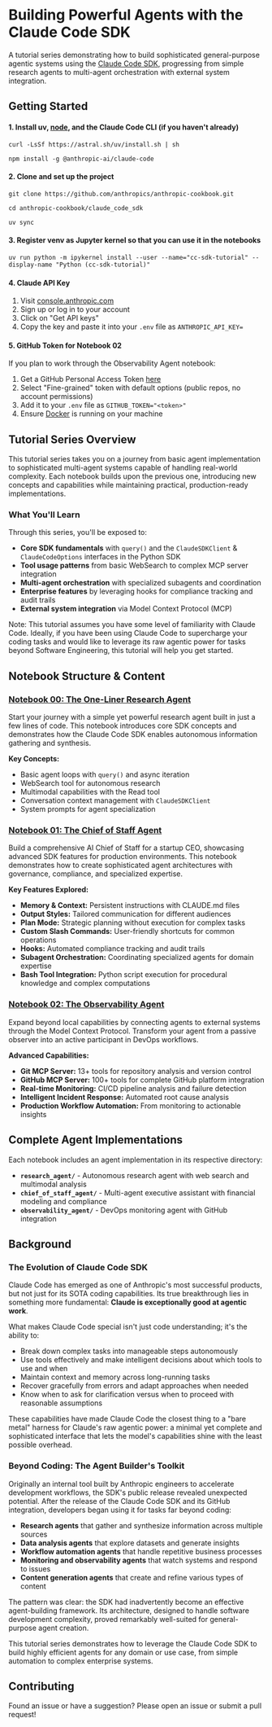 # Building Powerful Agents with the Claude Code SDK

A tutorial series demonstrating how to build sophisticated general-purpose agentic systems using the [Claude Code SDK](https://github.com/anthropics/claude-code-sdk-python), progressing from simple research agents to multi-agent orchestration with external system integration.

## Getting Started

#### 1. Install uv, [node](https://nodejs.org/en/download/), and the Claude Code CLI (if you haven't already)

```curl -LsSf https://astral.sh/uv/install.sh | sh ```

```npm install -g @anthropic-ai/claude-code```

#### 2. Clone and set up the project

```git clone https://github.com/anthropics/anthropic-cookbook.git ```

```cd anthropic-cookbook/claude_code_sdk```

```uv sync ```

#### 3. Register venv as Jupyter kernel so that you can use it in the notebooks

```uv run python -m ipykernel install --user --name="cc-sdk-tutorial" --display-name "Python (cc-sdk-tutorial)" ```

#### 4. Claude API Key
1. Visit [console.anthropic.com](https://console.anthropic.com/dashboard)
2. Sign up or log in to your account
3. Click on "Get API keys"
4. Copy the key and paste it into your `.env` file as ```ANTHROPIC_API_KEY=```

#### 5. GitHub Token for Notebook 02
If you plan to work through the Observability Agent notebook:
1. Get a GitHub Personal Access Token [here](https://github.com/settings/personal-access-tokens/new)
2. Select "Fine-grained" token with default options (public repos, no account permissions)
3. Add it to your `.env` file as `GITHUB_TOKEN="<token>"`
4. Ensure [Docker](https://www.docker.com/products/docker-desktop/) is running on your machine

## Tutorial Series Overview

This tutorial series takes you on a journey from basic agent implementation to sophisticated multi-agent systems capable of handling real-world complexity. Each notebook builds upon the previous one, introducing new concepts and capabilities while maintaining practical, production-ready implementations.

### What You'll Learn

Through this series, you'll be exposed to:
- **Core SDK fundamentals** with `query()` and the `ClaudeSDKClient` & `ClaudeCodeOptions` interfaces in the Python SDK
- **Tool usage patterns** from basic WebSearch to complex MCP server integration
- **Multi-agent orchestration** with specialized subagents and coordination
- **Enterprise features** by leveraging hooks for compliance tracking and audit trails
- **External system integration** via Model Context Protocol (MCP)

Note: This tutorial assumes you have some level of familiarity with Claude Code. Ideally, if you have been using Claude Code to supercharge your coding tasks and would like to leverage its raw agentic power for tasks beyond Software Engineering, this tutorial will help you get started.

## Notebook Structure & Content

### [Notebook 00: The One-Liner Research Agent](00_The_one_liner_research_agent.ipynb)

Start your journey with a simple yet powerful research agent built in just a few lines of code. This notebook introduces core SDK concepts and demonstrates how the Claude Code SDK enables autonomous information gathering and synthesis.

**Key Concepts:**
- Basic agent loops with `query()` and async iteration
- WebSearch tool for autonomous research
- Multimodal capabilities with the Read tool
- Conversation context management with `ClaudeSDKClient`
- System prompts for agent specialization

### [Notebook 01: The Chief of Staff Agent](01_The_chief_of_staff_agent.ipynb)

Build a comprehensive AI Chief of Staff for a startup CEO, showcasing advanced SDK features for production environments. This notebook demonstrates how to create sophisticated agent architectures with governance, compliance, and specialized expertise.

**Key Features Explored:**
- **Memory & Context:** Persistent instructions with CLAUDE.md files
- **Output Styles:** Tailored communication for different audiences
- **Plan Mode:** Strategic planning without execution for complex tasks
- **Custom Slash Commands:** User-friendly shortcuts for common operations
- **Hooks:** Automated compliance tracking and audit trails
- **Subagent Orchestration:** Coordinating specialized agents for domain expertise
- **Bash Tool Integration:** Python script execution for procedural knowledge and complex computations

### [Notebook 02: The Observability Agent](02_The_observability_agent.ipynb)

Expand beyond local capabilities by connecting agents to external systems through the Model Context Protocol. Transform your agent from a passive observer into an active participant in DevOps workflows.

**Advanced Capabilities:**
- **Git MCP Server:** 13+ tools for repository analysis and version control
- **GitHub MCP Server:** 100+ tools for complete GitHub platform integration
- **Real-time Monitoring:** CI/CD pipeline analysis and failure detection
- **Intelligent Incident Response:** Automated root cause analysis
- **Production Workflow Automation:** From monitoring to actionable insights

## Complete Agent Implementations

Each notebook includes an agent implementation in its respective directory:
- **`research_agent/`** - Autonomous research agent with web search and multimodal analysis
- **`chief_of_staff_agent/`** - Multi-agent executive assistant with financial modeling and compliance
- **`observability_agent/`** - DevOps monitoring agent with GitHub integration

## Background
### The Evolution of Claude Code SDK

Claude Code has emerged as one of Anthropic's most successful products, but not just for its SOTA coding capabilities. Its true breakthrough lies in something more fundamental: **Claude is exceptionally good at agentic work**.

What makes Claude Code special isn't just code understanding; it's the ability to:
- Break down complex tasks into manageable steps autonomously
- Use tools effectively and make intelligent decisions about which tools to use and when
- Maintain context and memory across long-running tasks
- Recover gracefully from errors and adapt approaches when needed
- Know when to ask for clarification versus when to proceed with reasonable assumptions

These capabilities have made Claude Code the closest thing to a "bare metal" harness for Claude's raw agentic power: a minimal yet complete and sophisticated interface that lets the model's capabilities shine with the least possible overhead.

### Beyond Coding: The Agent Builder's Toolkit

Originally an internal tool built by Anthropic engineers to accelerate development workflows, the SDK's public release revealed unexpected potential. After the release of the Claude Code SDK and its GitHub integration, developers began using it for tasks far beyond coding:

- **Research agents** that gather and synthesize information across multiple sources
- **Data analysis agents** that explore datasets and generate insights
- **Workflow automation agents** that handle repetitive business processes
- **Monitoring and observability agents** that watch systems and respond to issues
- **Content generation agents** that create and refine various types of content

The pattern was clear: the SDK had inadvertently become an effective agent-building framework. Its architecture, designed to handle software development complexity, proved remarkably well-suited for general-purpose agent creation.

This tutorial series demonstrates how to leverage the Claude Code SDK to build highly efficient agents for any domain or use case, from simple automation to complex enterprise systems. 

## Contributing

Found an issue or have a suggestion? Please open an issue or submit a pull request!
